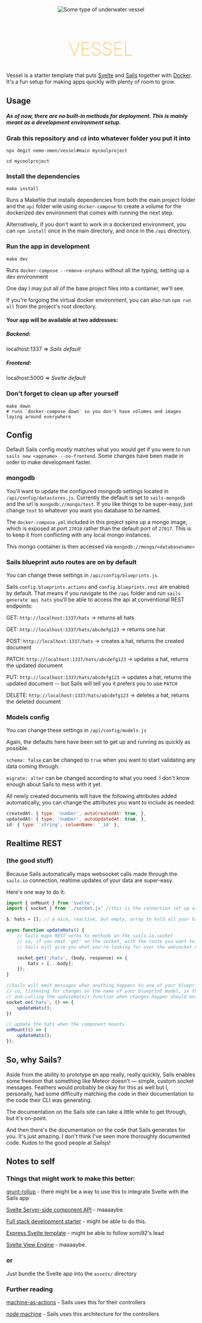 <div align="center">
    <img src="./public/submarine.svg" alt="Some type of underwater vessel" title="vessel" />
    <h1 style="font-size: 3rem; font-weight: 100; color: ff9801">VESSEL</h1>
</div>

Vessel is a starter template that puts [Svelte](http://www.svelte.dev) and [Sails](http://www.sailsjs.com) together with [Docker](http://www.docker.com). It's a fun setup for making apps quickly with plenty of room to grow.

## Usage

##### As of now, there are no built-in methods for deployment. This is mainly meant as a development environment setup.

### Grab this repository and `cd` into whatever folder you put it into
```shell
npx degit nemo-omen/vessel#main mycoolproject
```

```shell
cd mycoolproject
```

### Install the dependencies
```shell
make install
```
Runs a Makefile that installs dependencies from both the main project folder
and the `api` folder wile using `docker-compose` to create a volume for the 
dockerized dev environment that comes with running the next step.

Alternatively, if you don't want to work in a dockerized environment, you can 
`npm install` once in the main directory, and once in the `/api` directory.

### Run the app in development
```shell
make dev
```
Runs `docker-compose --remove-orphans` without all the typing, setting up a dev environment

One day I may put all of the base project files into a container, we'll see.

If you're forgoing the virtual docker environment, you can also run `npm run all`
from the project's root directory.

#### Your app will be available at two addresses:

##### Backend: 
localhost:1337 => _Sails default_

##### Frontend:
localhost:5000 => _Svelte default_

### Don't forget to clean up after yourself
```shell
make down
# runs `docker-compose down` so you don't have volumes and images laying around everywhere
```
## Config
Default Sails config _mostly_ matches what you would get if you were to run `sails new <appname> --no-frontend`. Some changes have been made in order to make development faster.

### mongodb
You'll want to update the configured mongodb settings located in `/api/config/datastores.js`. Currently the default is set to `sails-mongodb` and the url is `mongodb://mongo/test`. If you like things to be super-easy, just change `test` to whatever you want you database to be named.

The `docker-compose.yml` included in this project spins up a mongo image, which is exposed at port `27018` rather than the default port of `27017`. This is to keep it from conflicting with any local mongo instances.

This mongo container is then accessed via `mongodb://mongo/<databasename>`

### Sails blueprint auto routes are on by default
You can change these settings in `/api/config/blueprints.js`.

Sails `config.blueprints.actions` and `config.blueprints.rest` are enabled by default. That means if you navigate to the `/api` folder and run `sails generate api hats` you'll be able to access the api at conventional REST endpoints:

GET: `http://localhost:1337/hats` -> returns all hats

GET: `http://localhost:1337/hats/abcdefg123` -> returns one hat

POST: `http://localhost:1337/hats` -> creates a hat, returns the created document

PATCH: `http://localhost:1337/hats/abcdefg123` -> updates a hat, returns the updated document

PUT: `http://localhost:1337/hats/abcdefg123` -> updates a hat, returns the updated document -- but Sails will tell you it prefers you to use `PATCH`

DELETE: `http://localhost:1337/hats/abcdefg123` -> deletes a hat, returns the deleted document

### Models config
You can change these settings in `/api/config/models.js`

Again, the defaults here have been set to get up and running as quickly as possible.

`schema: false` can be changed to `true` when you want to start validating any data coming through.

`migrate: alter` can be changed according to what you need. I don't know enough about Sails to mess with it yet.

All newly created documents will have the following attributes added automatically, you can change the attributes you want to include as needed:

```js
createdAt: { type: 'number', autoCreatedAt: true, },
updatedAt: { type: 'number', autoUpdatedAt: true, },
id: { type: 'string', columnName: '_id' },
```

## Realtime REST
### (the good stuff)
Because Sails automatically maps websocket calls made through the `sails.io` connection, realtime updates of your data are super-easy.

Here's one way to do it:
```js
import { onMount } from 'svelte';
import { socket } from './socket.js' //this is the connection set up at the root of the Svelte app

$: hats = []; // a nice, reactive, but empty, array to hold all your hats

async function updateHats() {
    // Sails maps REST verbs to methods on the sails.io.socket
    // so, if you emit 'get' on the socket, with the route you want to get hats from
    // Sails will give you what you're looking for over the websocket connection

    socket.get('/hats', (body, response) => {
        hats = [...body];
    });
}

//Sails will emit messages when anything happens to one of your blueprint models
// so, listening for changes on the name of your blueprint model, in this case 'hats',
// and calling the updateHats() function when changes happen should ensure data is synced
socket.on('hats', () => {
    updateHats();
})

// update the hats when the component mounts
onMount(() => {
    updateHats();
});
```
## So, why Sails?
Aside from the ability to prototype an app really, really quickly, Sails enables some freedom that something like Meteor doesn't — simple, custom socket messages. Feathers would probably be okay for this as well but I, personally, had some difficulty matching the code in their documentation to the code their CLI was generating.

The documentation on the Sails site can take a little while to get through, but it's on-point.

And then there's the documentation on the code that Sails generates for you. It's just amazing. I don't think I've seen more thoroughly documented code. Kudos to the good people at Sailsjs!

## Notes to self
### Things that might work to make this better:

[grunt-rollup](https://www.npmjs.com/package/grunt-rollup) - there might be a way to use this to integrate Svelte with the Sails app

[Svelte Server-side component API](https://svelte.dev/docs#Server-side_component_API) - maaaaybe.

[Full stack development starter](https://medium.com/swlh/full-stack-development-starter-svelte-and-express-831aefee41c0) - might be able to do this.

[Express Svelte template](https://github.com/somi92/express-svelte-template) - might be able to follow somi92's lead

[Svelte View Engine](https://www.npmjs.com/package/svelte-view-engine) - maaaaybe.

### or

Just bundle the Svelte app into the `assets/` directory

### Further reading

[machine-as-actions](https://github.com/sailshq/machine-as-action) - Sails uses this for their controllers

[node machine](https://node-machine.org/) - Sails uses this architecture for the controllers
